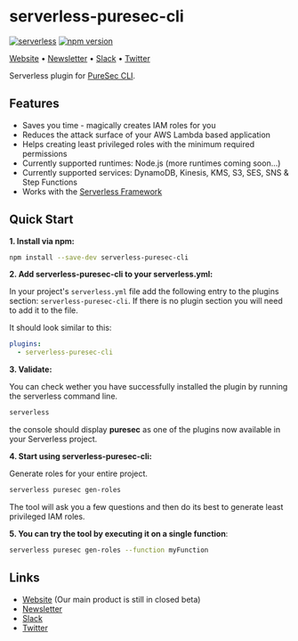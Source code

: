 # serverless-puresec-cli

[![serverless](http://public.serverless.com/badges/v3.svg)](http://www.serverless.com)
[![npm version](https://badge.fury.io/js/serverless-puresec-cli.svg)](https://badge.fury.io/js/serverless-puresec-cli)

[Website](https://www.puresec.io/) • [Newsletter](http://eepurl.com/cPu0_b) • [Slack](http://slack-signup.puresec.io) • [Twitter](https://twitter.com/PureSecTeam/)

Serverless plugin for [PureSec CLI](https://github.com/puresec/puresec-cli).

## Features

* Saves you time - magically creates IAM roles for you
* Reduces the attack surface of your AWS Lambda based application
* Helps creating least privileged roles with the minimum required permissions
* Currently supported runtimes: Node.js (more runtimes coming soon...)
* Currently supported services: DynamoDB, Kinesis, KMS, S3, SES, SNS & Step Functions
* Works with the [Serverless Framework](https://github.com/serverless/serverless)

## Quick Start

**1. Install via npm:**

```bash
npm install --save-dev serverless-puresec-cli
```

**2. Add serverless-puresec-cli to your serverless.yml:**

In your project's `serverless.yml` file add the following entry to the plugins section: `serverless-puresec-cli`. 
If there is no plugin section you will need to add it to the file.

It should look similar to this:
```yaml
plugins:
  - serverless-puresec-cli
```

**3. Validate:**

You can check wether you have successfully installed the plugin by running the serverless command line.

```bash
serverless
```

the console should display **puresec** as one of the plugins now available in your Serverless project.

**4. Start using serverless-puresec-cli:**

Generate roles for your entire project.

```bash
serverless puresec gen-roles
```

The tool will ask you a few questions and then do its best to generate least privileged IAM roles.

**5. You can try the tool by executing it on a single function**:

```bash
serverless puresec gen-roles --function myFunction
```

## Links

* [Website](https://www.puresec.io/) (Our main product is still in closed beta)
* [Newsletter](http://eepurl.com/cPu0_b)
* [Slack](http://slack-signup.puresec.io)
* [Twitter](https://twitter.com/PureSecTeam/)
